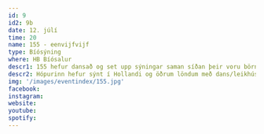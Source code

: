 ```yaml
---
id: 9
id2: 9b
date: 12. júlí
time: 20
name: 155 - eenvijfvijf
type: Bíósýning
where: HB Bíósalur
descr1: 155 hefur dansað og set upp sýningar saman síðan þeir voru börn. Þeir eiga rætur sínar í break dansi en stunda í dag nútímadans, vogue-ing, pantsula og aðra dansstíla.
descr2: Hópurinn hefur sýnt í Hollandi og öðrum löndum með dans/leikhúsverkum sínum sem oft innihalda vídéó. Stuttmyndir þeirra eru sýndar á (dans)kvikmyndahátíðum um allan heim.
img: '/images/eventindex/155.jpg'
facebook: 
instagram: 
website:
youtube:
spotify:
---
```

